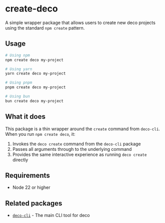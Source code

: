 # create-deco

A simple wrapper package that allows users to create new deco projects using the
standard `npm create` pattern.

## Usage

```bash
# Using npm
npm create deco my-project

# Using yarn
yarn create deco my-project

# Using pnpm
pnpm create deco my-project

# Using bun
bun create deco my-project
```

## What it does

This package is a thin wrapper around the `create` command from `deco-cli`. When
you run `npm create deco`, it:

1. Invokes the `deco create` command from the `deco-cli` package
2. Passes all arguments through to the underlying command
3. Provides the same interactive experience as running `deco create` directly

## Requirements

- Node 22 or higher

## Related packages

- [`deco-cli`](../cli) - The main CLI tool for deco
